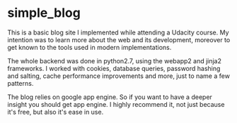 # simple_blog

This is a basic blog site I implemented while attending a Udacity course. 
My intention was to learn more about the web and its development, moreover to get known to the tools used in modern implementations. 

The whole backend was done in python2.7, using the webapp2 and jinja2 frameworks.
I worked with cookies, database queries, password hashing and salting, cache performance improvements and more, just to name a few patterns.

The blog relies on google app engine. So if you want to have a deeper insight you should get app engine. I highly recommend it, not just because it's free, but also it's ease in use.




